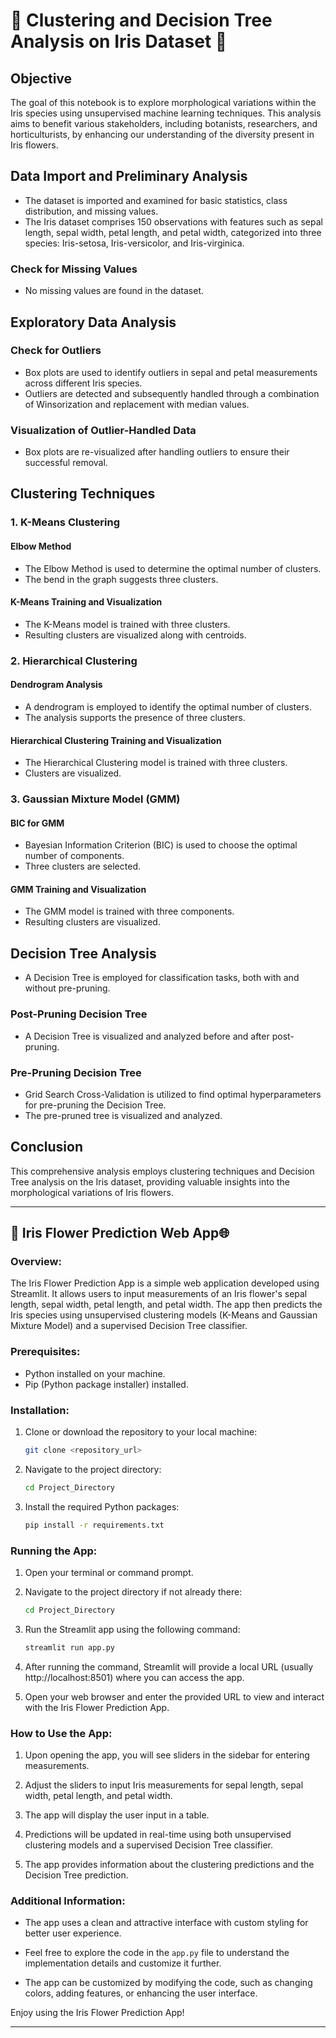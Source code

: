 # 🌺 Clustering and Decision Tree Analysis on Iris Dataset 🌿

## **Objective**

The goal of this notebook is to explore morphological variations within the Iris species using unsupervised machine learning techniques. This analysis aims to benefit various stakeholders, including botanists, researchers, and horticulturists, by enhancing our understanding of the diversity present in Iris flowers.

## **Data Import and Preliminary Analysis**

- The dataset is imported and examined for basic statistics, class distribution, and missing values.
- The Iris dataset comprises 150 observations with features such as sepal length, sepal width, petal length, and petal width, categorized into three species: Iris-setosa, Iris-versicolor, and Iris-virginica.

### **Check for Missing Values**

- No missing values are found in the dataset.

## **Exploratory Data Analysis**

### **Check for Outliers**

- Box plots are used to identify outliers in sepal and petal measurements across different Iris species.
- Outliers are detected and subsequently handled through a combination of Winsorization and replacement with median values.

### **Visualization of Outlier-Handled Data**

- Box plots are re-visualized after handling outliers to ensure their successful removal.

## **Clustering Techniques**

### **1. K-Means Clustering**

#### **Elbow Method**

- The Elbow Method is used to determine the optimal number of clusters.
- The bend in the graph suggests three clusters.

#### **K-Means Training and Visualization**

- The K-Means model is trained with three clusters.
- Resulting clusters are visualized along with centroids.

### **2. Hierarchical Clustering**

#### **Dendrogram Analysis**

- A dendrogram is employed to identify the optimal number of clusters.
- The analysis supports the presence of three clusters.

#### **Hierarchical Clustering Training and Visualization**

- The Hierarchical Clustering model is trained with three clusters.
- Clusters are visualized.

### **3. Gaussian Mixture Model (GMM)**

#### **BIC for GMM**

- Bayesian Information Criterion (BIC) is used to choose the optimal number of components.
- Three clusters are selected.

#### **GMM Training and Visualization**

- The GMM model is trained with three components.
- Resulting clusters are visualized.

## **Decision Tree Analysis**

- A Decision Tree is employed for classification tasks, both with and without pre-pruning.

### **Post-Pruning Decision Tree**

- A Decision Tree is visualized and analyzed before and after post-pruning.

### **Pre-Pruning Decision Tree**

- Grid Search Cross-Validation is utilized to find optimal hyperparameters for pre-pruning the Decision Tree.
- The pre-pruned tree is visualized and analyzed.

## **Conclusion**

This comprehensive analysis employs clustering techniques and Decision Tree analysis on the Iris dataset, providing valuable insights into the morphological variations of Iris flowers.

---

## **🌼 Iris Flower Prediction Web App🌐**

### **Overview:**

The Iris Flower Prediction App is a simple web application developed using Streamlit. It allows users to input measurements of an Iris flower's sepal length, sepal width, petal length, and petal width. The app then predicts the Iris species using unsupervised clustering models (K-Means and Gaussian Mixture Model) and a supervised Decision Tree classifier.

### **Prerequisites:**

- Python installed on your machine.
- Pip (Python package installer) installed.

### **Installation:**

1. Clone or download the repository to your local machine:

   ```bash
   git clone <repository_url>
   ```

2. Navigate to the project directory:

   ```bash
   cd Project_Directory
   ```

3. Install the required Python packages:

   ```bash
   pip install -r requirements.txt
   ```

### **Running the App:**

1. Open your terminal or command prompt.

2. Navigate to the project directory if not already there:

   ```bash
   cd Project_Directory
   ```

3. Run the Streamlit app using the following command:

   ```bash
   streamlit run app.py
   ```

4. After running the command, Streamlit will provide a local URL (usually http://localhost:8501) where you can access the app.

5. Open your web browser and enter the provided URL to view and interact with the Iris Flower Prediction App.

### **How to Use the App:**

1. Upon opening the app, you will see sliders in the sidebar for entering measurements.

2. Adjust the sliders to input Iris measurements for sepal length, sepal width, petal length, and petal width.

3. The app will display the user input in a table.

4. Predictions will be updated in real-time using both unsupervised clustering models and a supervised Decision Tree classifier.

5. The app provides information about the clustering predictions and the Decision Tree prediction.

### **Additional Information:**

- The app uses a clean and attractive interface with custom styling for better user experience.

- Feel free to explore the code in the `app.py` file to understand the implementation details and customize it further.

- The app can be customized by modifying the code, such as changing colors, adding features, or enhancing the user interface.

Enjoy using the Iris Flower Prediction App!

---